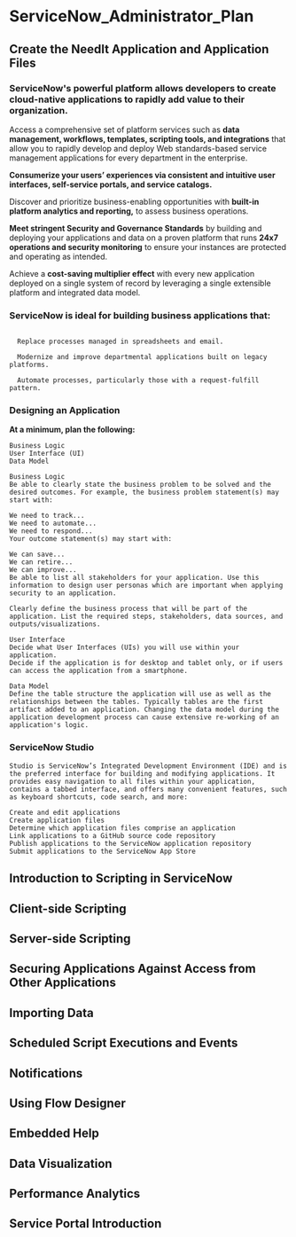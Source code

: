 # ServiceNow_Administrator_Plan



## Create the NeedIt Application and Application Files

### ServiceNow's powerful platform allows developers to create cloud-native applications to rapidly add value to their organization.

Access a comprehensive set of platform services such as **data management, workflows, templates, scripting tools, and integrations** that allow you to rapidly develop and deploy Web standards-based service management applications for every department in the enterprise.

**Consumerize your users’ experiences via consistent and intuitive user interfaces, self-service portals, and service catalogs.**

Discover and prioritize business-enabling opportunities with **built-in platform analytics and reporting,** to assess business operations.

**Meet stringent Security and Governance Standards** by building and deploying your applications and data on a proven platform that runs **24x7 operations and security monitoring** to ensure your instances are protected and operating as intended.

Achieve a **cost-saving multiplier effect** with every new application deployed on a single system of record by leveraging a single extensible platform and integrated data model.

### ServiceNow is ideal for building business applications that:

```

  Replace processes managed in spreadsheets and email.

  Modernize and improve departmental applications built on legacy platforms.

  Automate processes, particularly those with a request-fulfill pattern.

```

### Designing an Application


**At a minimum, plan the following:**

```
Business Logic
User Interface (UI)
Data Model

Business Logic
Be able to clearly state the business problem to be solved and the desired outcomes. For example, the business problem statement(s) may start with:

We need to track...
We need to automate...
We need to respond...
Your outcome statement(s) may start with:

We can save...
We can retire...
We can improve...
Be able to list all stakeholders for your application. Use this information to design user personas which are important when applying security to an application.

Clearly define the business process that will be part of the application. List the required steps, stakeholders, data sources, and outputs/visualizations.

User Interface
Decide what User Interfaces (UIs) you will use within your application. 
Decide if the application is for desktop and tablet only, or if users can access the application from a smartphone.

Data Model
Define the table structure the application will use as well as the relationships between the tables. Typically tables are the first artifact added to an application. Changing the data model during the application development process can cause extensive re-working of an application's logic.

```

### ServiceNow Studio

```
Studio is ServiceNow’s Integrated Development Environment (IDE) and is the preferred interface for building and modifying applications. It provides easy navigation to all files within your application, contains a tabbed interface, and offers many convenient features, such as keyboard shortcuts, code search, and more:

Create and edit applications
Create application files
Determine which application files comprise an application
Link applications to a GitHub source code repository
Publish applications to the ServiceNow application repository
Submit applications to the ServiceNow App Store

```


## Introduction to Scripting in ServiceNow
## Client-side Scripting
## Server-side Scripting
## Securing Applications Against Access from Other Applications
## Importing Data
## Scheduled Script Executions and Events
## Notifications
## Using Flow Designer
## Embedded Help
## Data Visualization
## Performance Analytics
## Service Portal Introduction
